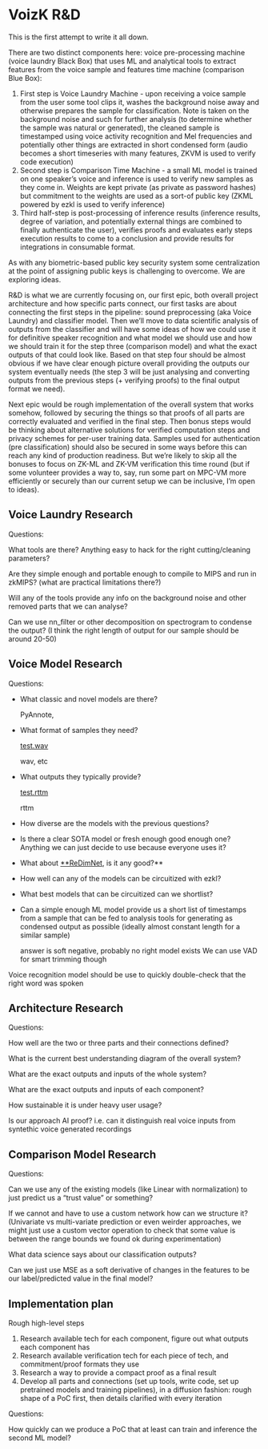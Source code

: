 # VoizK R&D

This is the first attempt to write it all down.

There are two distinct components here: voice pre-processing machine (voice laundry Black Box) that uses ML and analytical tools to extract features from the voice sample and features time machine (comparison Blue Box):

1. First step is Voice Laundry Machine - upon receiving a voice sample from the user some tool clips it, washes the background noise away and otherwise prepares the sample for classification. Note is taken on the background noise and such for further analysis (to determine whether the sample was natural or generated), the cleaned sample is timestamped using voice activity recognition and Mel frequencies and potentially other things are extracted in short condensed form (audio becomes a short timeseries with many features, ZKVM is used to verify code execution)
2. Second step is Comparison Time Machine - a small ML model is trained on one speaker’s voice and inference is used to verify new samples as they come in. Weights are kept private (as private as password hashes) but commitment to the weights are used as a sort-of public key (ZKML powered by ezkl is used to verify inference)
3. Third half-step is post-processing of inference results (inference results, degree of variation, and potentially external things are combined to finally authenticate the user), verifies proofs and evaluates early steps execution results to come to a conclusion and provide results for integrations in consumable format.

As with any biometric-based public key security system some centralization at the point of assigning public keys is challenging to overcome. We are exploring ideas.

R&D is what we are currently focusing on, our first epic, both overall project architecture and how specific parts connect, our first tasks are about connecting the first steps in the pipeline: sound preprocessing (aka Voice Laundry) and classifier model. Then we’ll move to data scientific analysis of outputs from the classifier and will have some ideas of how we could use it for definitive speaker recognition and what model we should use and how we should train it for the step three (comparison model) and what the exact outputs of that could look like. Based on that step four should be almost obvious if we have clear enough picture overall providing the outputs our system eventually needs (the step 3 will be just analysing and converting outputs from the previous steps (+ verifying proofs) to the final output format we need).

Next epic would be rough implementation of the overall system that works somehow, followed by securing the things so that proofs of all parts are correctly evaluated and verified in the final step. Then bonus steps would be thinking about alternative solutions for verified computation steps and privacy schemes for per-user training data. Samples used for authentication (pre classification) should also be secured in some ways before this can reach any kind of production readiness. But we’re likely to skip all the bonuses to focus on ZK-ML and ZK-VM verification this time round (but if some volunteer provides a way to, say, run some part on MPC-VM more efficiently or securely than our current setup we can be inclusive, I’m open to ideas).

## Voice Laundry Research

Questions:

What tools are there? Anything easy to hack for the right cutting/cleaning parameters?

Are they simple enough and portable enough to compile to MIPS and run in zkMIPS? (what are practical limitations there?)

Will any of the tools provide any info on the background noise and other removed parts that we can analyse?

Can we use nn_filter or other decomposition on spectrogram to condense the output? (I think the right length of output for our sample should be around 20-50)

## Voice Model Research

Questions:

- What classic and novel models are there?
    
    PyAnnote, 
    
- What format of samples they need?
    
    [test.wav](VoizK%20R&D%20129550e91964809daf69ebcde7034358/test.wav)
    
    wav, etc
    
- What outputs they typically provide?
    
    [test.rttm](VoizK%20R&D%20129550e91964809daf69ebcde7034358/test.rttm)
    
    rttm
    
- How diverse are the models with the previous questions?
    
    
- Is there a clear SOTA model or fresh enough good enough one? Anything we can just decide to use because everyone uses it?
- What about [**ReDimNet](https://github.com/IDRnD/ReDimNet), is it any good?**
- How well can any of the models can be circuitized with ezkl?
- What best models that can be circuitized can we shortlist?
- Can a simple enough ML model provide us a short list of timestamps from a sample that can be fed to analysis tools for generating as condensed output as possible (ideally almost constant length for a similar sample)
    
    answer is soft negative, probably no right model exists
    We can use VAD for smart trimming though
    

Voice recognition model should be use to quickly double-check that the right word was spoken

## Architecture Research

Questions:

How well are the two or three parts and their connections defined?

What is the current best understanding diagram of the overall system?

What are the exact outputs and inputs of the whole system?

What are the exact outputs and inputs of each component?

How sustainable it is under heavy user usage?

Is our approach AI proof? i.e. can it distinguish real voice inputs from syntethic voice generated recordings

## Comparison Model Research

Questions:

Can we use any of the existing models (like Linear with normalization) to just predict us a “trust value” or something?

If we cannot and have to use a custom network how can we structure it? (Univariate vs multi-variate prediction or even weirder approaches, we might just use a custom vector operation to check that some value is between the range bounds we found ok during experimentation)

What data science says about our classification outputs?

Can we just use MSE as a soft derivative of changes in the features to be our label/predicted value in the final model?

## Implementation plan

Rough high-level steps

1. Research available tech for each component, figure out what outputs each component has
2. Research available verification tech for each piece of tech, and commitment/proof formats they use
3. Research a way to provide a compact proof as a final result
4. Develop all parts and connections (set up tools, write code, set up pretrained models and training pipelines), in a diffusion fashion: rough shape of a PoC first, then details clarified with every iteration

Questions:

How quickly can we produce a PoC that at least can train and inference the second ML model?